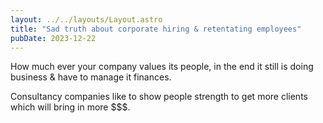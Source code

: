 ```yaml
---
layout: ../../layouts/Layout.astro
title: "Sad truth about corporate hiring & retentating employees"
pubDate: 2023-12-22
---
```


How much ever your company values its people, in the end it still is doing business & have to manage it finances.

Consultancy companies like to show people strength to get more clients which will bring in more $$$.
